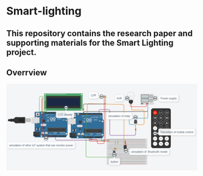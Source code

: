 # Smart-lighting
This repository contains the research paper and supporting materials for the Smart Lighting project.
-----------------------------------------------------
## Overrview
![Uploading image.png…](image_2024-04-12_152215925.png)
